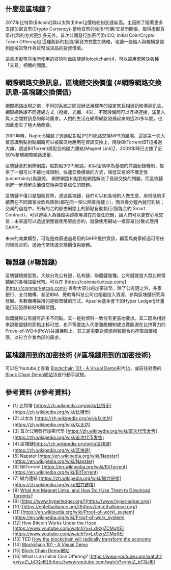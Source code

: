 ## 什麼是區塊鏈？

2017年比特幣\(Bitcoin\)[1](https://blog.gasolin.idv.tw/2017/08/10/what-is-blockchain/#fn:1)與以太幣\(Ether\)[2](https://blog.gasolin.idv.tw/2017/08/10/what-is-blockchain/#fn:2)價格紛紛到達新高。主因除了隨著更多支援加密貨幣\(Crypto Currency\)-當地貨幣的兌換/代購/交易所開張，取得虛擬貨幣/代幣的方式更加多元外，首次公開發行加密代幣\(ICO, Initial Coin/Crypto Token Offering\)[3](https://blog.gasolin.idv.tw/2017/08/10/what-is-blockchain/#fn:3) 這種創新的投資/募資方式愈加熱絡，也讓一些個人與機構意識到虛擬貨幣作為貨幣或貨品的投資價值。

這些虛擬幣背後所使用的技術叫做區塊鏈\(blockchain\)[4](https://blog.gasolin.idv.tw/2017/08/10/what-is-blockchain/#fn:4)，可以被用來解決各種「交易」相關的問題。

## 網際網路交換訊息，區塊鏈交換價值 {#網際網路交換訊息-區塊鏈交換價值}

網際網路出現之前，不同的系統之間沒辦法用標準的協定來互相通訊和傳遞訊息。網際網路讓不同連網方式（撥接、光纖、4G）、不同設備間可以互相連接，滿足人與人之間對訊息的即時需求。人們的生活在網際網路發展起來的這20多年間，也因此產生了極大地改變。

2001年時，Napter[5](https://blog.gasolin.idv.tw/2017/08/10/what-is-blockchain/#fn:5)開啟了透過點對點\(P2P\)網路交換MP3的風潮，這是第一次大眾意識到點對點網路可以被廣泛地應用在資訊交換上。隨後BitTorrent\(BT\)[6](https://blog.gasolin.idv.tw/2017/08/10/what-is-blockchain/#fn:6)接過大旗，透過BitTorrent與配合的磁力連結\(Magnet Link\)[7](https://blog.gasolin.idv.tw/2017/08/10/what-is-blockchain/#fn:7)，2009年時已占據了近50%整體網際網路流量。

區塊鏈基於網際網路，點對點\(P2P\)網路，和以密碼學為基礎的共識紀錄機制，提供了一個可以不被地域限制，快速交換價值的方式，降低交易的不確定性\(uncertainty\)與風險。 網際網路和點對點網路解決了資訊交換的問題，而區塊鏈則進一步想解決價值交換與交易信任的問題。

區塊鏈不僅只是加密貨幣，透過區塊鏈，我們可以和各地的人做生意，用很低的手續費在不同國家收款與匯款\(都在同一個公開區塊鏈上\)，而且幾分鐘內就可到帳；交易的過程中，所有的合約都由網路上的節點自動執行\(智能合約 Smart Contract\)，可以避免人為操縱與詐欺等潛在的信任問題，讓人們可以更安心地交易；未來還可以透過瀏覽器使用智能合約，就像使用網站一樣容易\(分散式應用 DAPP\)。

未來的商業模型，可能是商家透過易用的DAPP提供資訊，顧客與商家經過可信任的智能合約，透過代幣快速交換價值與服務。

## 聯盟鏈 {#聯盟鏈}

區塊鏈根據型態，大致分為公有鏈，私有鏈、聯盟鏈幾種。公有鏈就是大眾比較常聽到的各種加密代幣。可以在 [https://coinmarketcap.com/](https://coinmarketcap.com/) 查看大部分的加密貨幣。除了公有鏈之外，多家銀行、支付機構、甚至IBM、微軟等科技公司也相繼投入資源，參與區塊鏈研究與發展。多數機構採用的是聯盟鏈的形式。Apache基金會下的Hyper Ledger[9](https://blog.gasolin.idv.tw/2017/08/10/what-is-blockchain/#fn:9)計畫是目前發展較好的聯盟鏈。

聯盟鏈與公有鏈有許多不同點。其一是對資料一致性有更高地要求。其二因為相對來說聯盟鏈的節點比較可控，也不需要加入代幣激勵機制或浪費能源在比拚算力的Prove-of-WOrk\(PoW\)共識機制上。其三是需要對資源與智能合約存取設置權限，以符合企業內部的需求。

## 區塊鏈用到的加密技術 {#區塊鏈用到的加密技術}

可以在Youtube上查看 [Blockchain 101 - A Visual Demo](https://youtu.be/_160oMzblY8)影片[14](https://blog.gasolin.idv.tw/2017/08/10/what-is-blockchain/#fn:14)，或前往對應的[Block Chain Demo網站](https://anders.com/blockchain/)[15](https://blog.gasolin.idv.tw/2017/08/10/what-is-blockchain/#fn:15)自行動手試驗。

## 參考資料 {#參考資料}

* \[1\] 比特幣 
  [https://zh.wikipedia.org/wiki/比特币](https://zh.wikipedia.org/wiki/比特币)
* \[2\] 以太坊 
  [https://zh.wikipedia.org/wiki/以太坊](https://zh.wikipedia.org/wiki/以太坊)
* \[3\] 首次公開發行加密代幣 
  [https://zh.wikipedia.org/wiki/首次代币发售](https://zh.wikipedia.org/wiki/首次代币发售)
* \[4\] 區塊鏈[https://zh.wikipedia.org/wiki/区块链](https://zh.wikipedia.org/wiki/区块链)
* \[5\] Napster 
  [https://en.wikipedia.org/wiki/Napster](https://en.wikipedia.org/wiki/Napster)
* \[6\] BitTorrent 
  [https://en.wikipedia.org/wiki/BitTorrent](https://en.wikipedia.org/wiki/BitTorrent)
* \[7\] 磁力連結 
  [https://zh.wikipedia.org/wiki/磁力链接](https://zh.wikipedia.org/wiki/磁力链接)
* \[8\] [What Are Magnet Links, and How Do I Use Them to Download Torrents?](https://lifehacker.com/5875899/what-are-magnet-links-and-how-do-i-use-them-to-download-torrents)
* \[9\] [https://www.hyperledger.org/](https://www.hyperledger.org/)
* \[10\] [https://entethalliance.org/](https://entethalliance.org/)
* \[11\] [https://en.wikipedia.org/wiki/Proof-of-work\_system](https://en.wikipedia.org/wiki/Proof-of-work_system)
* \[12\] How Bitcoin Works Under the Hood 
  [https://www.youtube.com/watch?v=Lx9zgZCMqXE](https://www.youtube.com/watch?v=Lx9zgZCMqXE)
* \[13\] TED [How the blockchain will radically transform the economy](https://www.youtube.com/watch?v=RplnSVTzvnU)
* \[14\] [Blockchain 101 - A Visual Demo](https://youtu.be/_160oMzblY8)
* \[15\] [Block Chain Demo網站](https://anders.com/blockchain/)
* \[16\] What is an Initial Coin Offering? 
  [https://www.youtube.com/watch?v=iyuZ\_bCQeIE](https://www.youtube.com/watch?v=iyuZ_bCQeIE)



